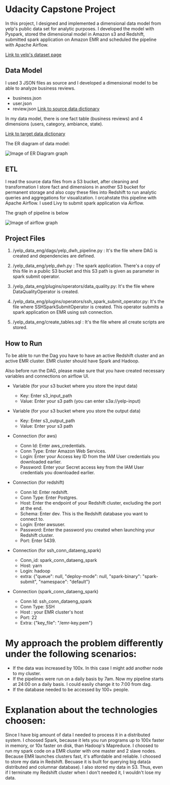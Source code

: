 # Udacity Capstone Project 

In this project, I designed and implemented a dimensional data model from yelp's public data set for analytic purposes. I developed the model with Pyspark, stored the dimensional model in Amazon s3 and Redshift, submitted spark application on Amazon EMR and scheduled the pipeline with Apache Airflow. 

[Link to yelp's dataset page](https://www.yelp.com/dataset)



## Data Model

I used 3 JSON files as source and I developed a dimensional model to be able to analyze business reviews.
 * business.json 
 * user.json
 * review.json
[Link to source data dictionary](/home/gizem/Desktop/udend-capstone/documentation/data_dictionary.md)

In my data model, there is one fact table (business reviews) and 4 dimensions (users, category, ambiance, state). 

[Link to target data dictionary](/home/gizem/Desktop/udend-capstone/dimensional_model_data_dictionary.md)

The ER diagram of data model:

![Image of ER Diagram graph](/home/gizem/Desktop/udend-capstone/documentation/img/er_diagram.png)


## ETL 

I read the source data files from a S3 bucket, after cleaning and transformation I store fact and dimensions in another S3 bucket for permanent storage and also copy these files into Redshift to run analytic queries and aggregations for visualization. I orcahstate this pipeline with Apache Airflow. I used Livy to submit spark application via Airflow. 

The graph of pipeline is below


![Image of airflow graph](/home/gizem/Desktop/udend-capstone/documentation/img/airflow_dag.png)



## Project Files  

1. /yelp_data_eng/dags/yelp_dwh_pipeline.py : It's the file where DAG is created and dependencies are defined. 

2. /yelp_data_eng/yelp_dwh.py : The spark application. There's a copy of this file in a public S3 bucket and this S3 path is given as parameter in spark submit operator.

6. /yelp_data_eng/plugins/operators/data_quality.py: It's the file where DataQualityOperator is created. 

7. /yelp_data_eng/plugins/operators/ssh_spark_submit_operator.py: It's the file where SSHSparkSubmitOperator is created. This operator submits a spark application on EMR using ssh connection.

8. /yelp_data_eng/create_tables.sql : It's the file where all create scripts are stored. 


## How to Run 
To be able to run the Dag you have to have an active Redshift cluster and an active EMR cluster. 
EMR cluster should have Spark and Hadoop.

Also before run the DAG, please make sure that you have created necessary variables and connections on airflow UI. 

 * Variable (for your s3 bucket where you store the input data)

 	* Key: Enter s3_input_path 
 	* Value: Enter your s3 path (you can enter s3a://yelp-input)

 * Variable (for your s3 bucket where you store the output data)

 	* Key: Enter s3_output_path 
 	* Value: Enter your s3 path 


 * Connection (for aws)

	 * Conn Id: Enter aws_credentials.
	 * Conn Type: Enter Amazon Web Services.
	 * Login: Enter your Access key ID from the IAM User credentials you downloaded earlier.
	 * Password: Enter your Secret access key from the IAM User credentials you downloaded earlier.

* Connection (for redshift)

	 * Conn Id: Enter redshift.
	 * Conn Type: Enter Postgres.
	 * Host: Enter the endpoint of your Redshift cluster, excluding the port at the end.
	 * Schema: Enter dev. This is the Redshift database you want to connect to.
	 * Login: Enter awsuser.
	 * Password: Enter the password you created when launching your Redshift cluster.
	 * Port: Enter 5439.

* Connection (for ssh_conn_dataeng_spark)
	* Conn_id: spark_conn_dataeng_spark
	* Host: yarn
	* Login: hadoop
	* extra: {"queue": null, "deploy-mode": null, "spark-binary": "spark-submit", "namespace": "default"}

* Connection (spark_conn_dataeng_spark)
	* Conn Id: ssh_conn_dataeng_spark
	* Conn Type: SSH
	* Host : your EMR cluster's host
	* Port: 22
	* Extra: {"key_file": "/emr-key.pem"}



# My approach the problem differently under the following scenarios:
 * If the data was increased by 100x.
 In this case I might add another node to my cluster.
 * If the pipelines were run on a daily basis by 7am.
 Now my pipeline starts at 24:00 on a daily basis. I could easily change it to 7:00 from dag.
* If the database needed to be accessed by 100+ people.

# Explanation about the technologies choosen:
Since I have big amount of data I needed to process it in a distributed system. 
I choosed Spark, because it lets you run programs up to 100x faster in memory, or 10x faster on disk, than Hadoop's Mapreduce.
I choosed to run  my spark code on a EMR cluster with one master and 2 slave nodes. Because EMR launches clusters fast, it's affordable and reliable. 
I choosed to store my data in Redshift. Becuase it is built for querying big data(a distributed and columnar database). I also stored my data in S3. Thus, even if I terminate my Redshift cluster when I don't needed it, I wouldn't lose my data. 